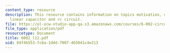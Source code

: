 ```yaml
---
content_type: resource
description: This resource contains information on topics motivation, capacitor, ideal
  linear capacitor and rc circuit.
file: https://ol-ocw-studio-app-qa.s3.amazonaws.com/courses/6-002-circuits-and-electronics-spring-2007/84f4b553fc6a1ddd7007465041c4e213_6002_l12.pdf
file_type: application/pdf
resourcetype: Document
title: 6002_l12.pdf
uid: 84f4b553-fc6a-1ddd-7007-465041c4e213
---
```

